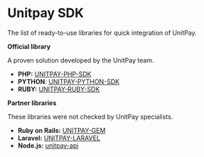 # Unitpay SDK

The list of ready-to-use libraries for quick integration of UnitPay.

**Official library**

A proven solution developed by the UnitPay team.

* **PHP:** [UNITPAY-PHP-SDK](https://github.com/unitpay/php-sdk)
* **PYTHON**: [UNITPAY-PYTHON-SDK](https://github.com/unitpay/python-sdk)
* **RUBY:** [UNITPAY-RUBY-SDK](https://github.com/unitpay/ruby-sdk)

**Partner libraries**

These libraries were not checked by UnitPay specialists.

* **Ruby on Rails:** [UNITPAY-GEM](https://github.com/unitpayService/rails-unitpay)
* **Laravel:** [UNITPAY-LARAVEL](https://github.com/unitpayService/laravel-unitpay)
* **Node.js:** [unitpay-api](https://github.com/redinggg/unitpay-api#readme)

